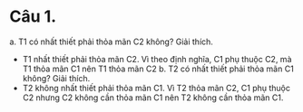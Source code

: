# Câu 1. 
a. T1 có nhất thiết phải thỏa mãn C2 không? Giải thích.
- T1 nhất thiết phải thỏa mãn C2. Vì theo định nghĩa, C1 phụ thuộc C2, mà T1 thỏa mãn C1 nên T1 thỏa mãn C2
b. T2 có nhất thiết phải thỏa mãn C1 không? Giải thích.
- T2 không nhất thiết phải thỏa mãn C1. Vì T2 thỏa mãn C2, C1 phụ thuộc C2 nhưng C2 không cần thỏa mãn C1 nên T2 không cần thỏa mãn C1.
